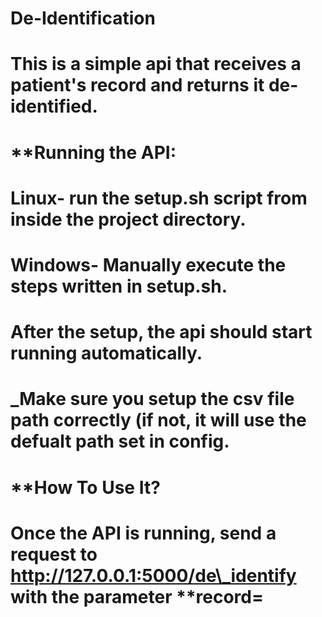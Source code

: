 # De-Identification

# This is a simple api that receives a patient's record and returns it de-identified.

# **Running the API:
#   Linux- run the setup.sh script from inside the project directory.
#   Windows- Manually execute the steps written in setup.sh.
#   After the setup, the api should start running automatically.
#   _Make sure you setup the csv file path correctly (if not, it will use the defualt path set in config.

# **How To Use It?
#   Once the API is running, send a request to http://127.0.0.1:5000/de\_identify with the parameter **record=<patient record json>
